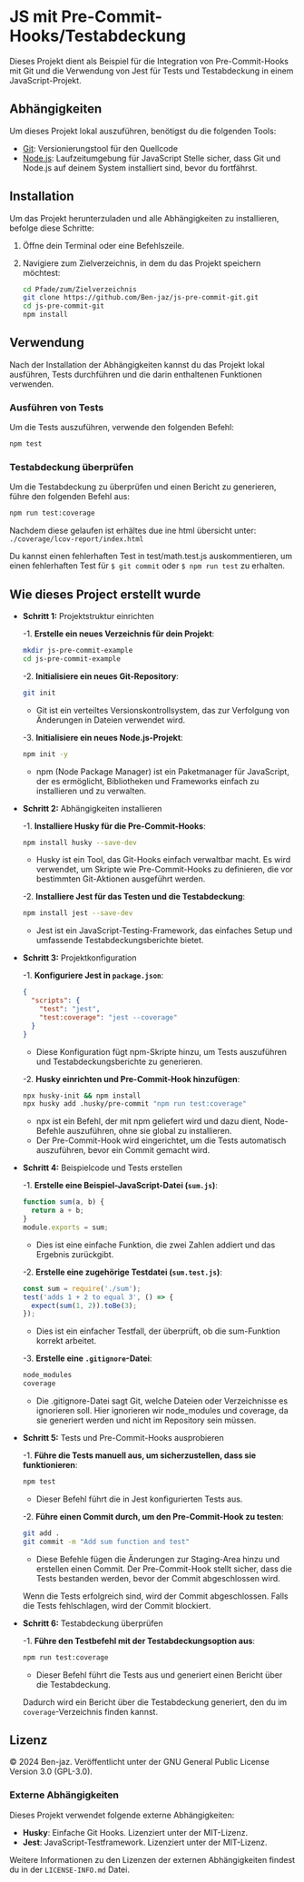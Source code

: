 # JS mit Pre-Commit-Hooks/Testabdeckung

Dieses Projekt dient als Beispiel für die Integration von Pre-Commit-Hooks mit Git und die Verwendung von Jest für Tests und Testabdeckung in einem JavaScript-Projekt.

## Abhängigkeiten

Um dieses Projekt lokal auszuführen, benötigst du die folgenden Tools:

- [Git](https://git-scm.com/): Versionierungstool für den Quellcode
- [Node.js](https://nodejs.org/): Laufzeitumgebung für JavaScript
Stelle sicher, dass Git und Node.js auf deinem System installiert sind, bevor du fortfährst.

## Installation
Um das Projekt herunterzuladen und alle Abhängigkeiten zu installieren, befolge diese Schritte:

1. Öffne dein Terminal oder eine Befehlszeile.

2. Navigiere zum Zielverzeichnis, in dem du das Projekt speichern möchtest:
   ```bash
   cd Pfade/zum/Zielverzeichnis
   git clone https://github.com/Ben-jaz/js-pre-commit-git.git
   cd js-pre-commit-git
   npm install
   ```

## Verwendung
Nach der Installation der Abhängigkeiten kannst du das Projekt lokal ausführen, Tests durchführen und die darin enthaltenen Funktionen verwenden.

### Ausführen von Tests
Um die Tests auszuführen, verwende den folgenden Befehl:

```bash
npm test
```
### Testabdeckung überprüfen
Um die Testabdeckung zu überprüfen und einen Bericht zu generieren, führe den folgenden Befehl aus:

```bash
npm run test:coverage
```

Nachdem diese gelaufen ist erhältes due ine html übersicht unter: `./coverage/lcov-report/index.html`

Du kannst einen fehlerhaften Test in test/math.test.js auskommentieren, um einen fehlerhaften Test für `$ git commit` oder `$ npm run test` zu erhalten.

## Wie dieses Project erstellt wurde
-  **Schritt 1:** Projektstruktur einrichten

   -1. **Erstelle ein neues Verzeichnis für dein Projekt**:
   ```bash
   mkdir js-pre-commit-example
   cd js-pre-commit-example
   ```

   -2. **Initialisiere ein neues Git-Repository**:
   ```bash
   git init
   ```
   - Git ist ein verteiltes Versionskontrollsystem, das zur Verfolgung von Änderungen in Dateien verwendet wird.

   -3. **Initialisiere ein neues Node.js-Projekt**:
   ```bash
   npm init -y
   ```
   - npm (Node Package Manager) ist ein Paketmanager für JavaScript, der es ermöglicht, Bibliotheken und Frameworks einfach zu installieren und zu verwalten.

- **Schritt 2:** Abhängigkeiten installieren

   -1. **Installiere Husky für die Pre-Commit-Hooks**:
   ```bash
   npm install husky --save-dev
   ```
   - Husky ist ein Tool, das Git-Hooks einfach verwaltbar macht. Es wird verwendet, um Skripte wie Pre-Commit-Hooks zu definieren, die vor bestimmten Git-Aktionen ausgeführt werden.

   -2. **Installiere Jest für das Testen und die Testabdeckung**:
   ```bash
   npm install jest --save-dev
   ```
   - Jest ist ein JavaScript-Testing-Framework, das einfaches Setup und umfassende Testabdeckungsberichte bietet.

- **Schritt 3:** Projektkonfiguration

   -1. **Konfiguriere Jest in `package.json`**:
   ```json
   {
     "scripts": {
       "test": "jest",
       "test:coverage": "jest --coverage"
     }
   }
   ```
   - Diese Konfiguration fügt npm-Skripte hinzu, um Tests auszuführen und Testabdeckungsberichte zu generieren.

   -2. **Husky einrichten und Pre-Commit-Hook hinzufügen**:
   ```bash
   npx husky-init && npm install
   npx husky add .husky/pre-commit "npm run test:coverage"
   ```
   - npx ist ein Befehl, der mit npm geliefert wird und dazu dient, Node-Befehle auszuführen, ohne sie global zu installieren.
   - Der Pre-Commit-Hook wird eingerichtet, um die Tests automatisch auszuführen, bevor ein Commit gemacht wird.

- **Schritt 4:** Beispielcode und Tests erstellen

   -1. **Erstelle eine Beispiel-JavaScript-Datei (`sum.js`)**:
   ```js
   function sum(a, b) {
     return a + b;
   }
   module.exports = sum;
   ```

   - Dies ist eine einfache Funktion, die zwei Zahlen addiert und das Ergebnis zurückgibt.

   -2. **Erstelle eine zugehörige Testdatei (`sum.test.js`)**:
   ```js
   const sum = require('./sum');
   test('adds 1 + 2 to equal 3', () => {
     expect(sum(1, 2)).toBe(3);
   });
   ```

   - Dies ist ein einfacher Testfall, der überprüft, ob die sum-Funktion korrekt arbeitet.

   -3. **Erstelle eine `.gitignore`-Datei**:
   ```txt
   node_modules
   coverage
   ```
   - Die .gitignore-Datei sagt Git, welche Dateien oder Verzeichnisse es ignorieren soll. Hier ignorieren wir node_modules und coverage, da sie generiert werden und nicht im Repository sein müssen.

- **Schritt 5:** Tests und Pre-Commit-Hooks ausprobieren

   -1. **Führe die Tests manuell aus, um sicherzustellen, dass sie funktionieren**:
   ```bash
   npm test
   ```
   - Dieser Befehl führt die in Jest konfigurierten Tests aus.

   -2. **Führe einen Commit durch, um den Pre-Commit-Hook zu testen**:
   ```bash
   git add .
   git commit -m "Add sum function and test"
   ```
   - Diese Befehle fügen die Änderungen zur Staging-Area hinzu und erstellen einen Commit. Der Pre-Commit-Hook stellt sicher, dass die Tests bestanden werden, bevor der Commit abgeschlossen wird.

   Wenn die Tests erfolgreich sind, wird der Commit abgeschlossen. Falls die Tests fehlschlagen, wird der Commit blockiert.

- **Schritt 6:** Testabdeckung überprüfen

   -1. **Führe den Testbefehl mit der Testabdeckungsoption aus**:
   ```bash
   npm run test:coverage
   ```
   - Dieser Befehl führt die Tests aus und generiert einen Bericht über die Testabdeckung.

   Dadurch wird ein Bericht über die Testabdeckung generiert, den du im `coverage`-Verzeichnis finden kannst.

## Lizenz
© 2024 Ben-jaz. Veröffentlicht unter der GNU General Public License Version 3.0 (GPL-3.0). 

### Externe Abhängigkeiten
Dieses Projekt verwendet folgende externe Abhängigkeiten:

- **Husky**: Einfache Git Hooks. Lizenziert unter der MIT-Lizenz.
- **Jest**: JavaScript-Testframework. Lizenziert unter der MIT-Lizenz.

Weitere Informationen zu den Lizenzen der externen Abhängigkeiten findest du in der `LICENSE-INFO.md` Datei.